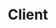 ---
layout: grid
type: tag
title: Client
slug: client
category: development
sidebar: true
order: 2
description: >
   get to know the client(Front-end)
---
